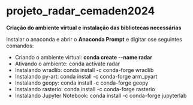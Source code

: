 # projeto_radar_cemaden2024
**Criação do ambiente virtual e instalação das bibliotecas necessárias**

Instalar o anaconda e abrir o **Anaconda Prompt** e digitar ose seguintes comandos:

- Criando o ambiente virtual: **conda create --name radar**
- Ativando o ambiente: conda activate radar
- Instalando wradlib: conda install -c conda-forge wradlib
- Instalando py-art: conda install -c conda-forge arm_pyart
- Instalando geopy: conda install -c conda-forge geopy
- Instalando rasterio: conda install -c conda-forge rasterio
- Instalando Jupyter Notebook: conda install -c conda-forge jupyterlab
